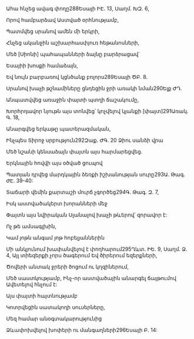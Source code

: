 Ահա հնչեց ավագ փողը288Եսայի ԻԷ. 13, Սաղմ. ԽԶ. 6,

Որով համբարձավ Աստված օրհնությամբ,

Պատմվեց սրանով ամեն մի երկրի,

Հնչեց ականջին աշխարհասփյուռ հեթանոսների,

Մեծ [Սիոնի] պահապանների ձայնը բարձրացավ՝

Եսայիի խոսքի համաձայն,

Եվ նույն բարբառով կցնծանք բոլորս289Եսայի ԾԲ. 8.

Սրանով խաչի թշնամիները ցնդեցին ջրի առակի նման290Ելք ԺԴ.

Անպատվվեց առաջին փայտի պտղի ճաշակումը,

Խորհրդավոր նյութն այս տոնվեց՝ կոչվելով կյանքի [փայտ]291Առակ. Գ. 18,

Անարգվեց երկաթը պատերազմական,

Ինչպես Տիրոջ սրբություն292Զաք. ԺԳ. 20 Ձիու սանձի վրա

Մեծ նշանի կենսաձայն փայտն այս հարմարեցվեց.

Երկնային հովվի այս օծված ցուպով

Պատյան դրվեց մարդկային ձեռքի իշխանության սուրը293Ա. Թագ. ԺԷ. 39-40:

Տաճարի վեմին քարտաշի մուրճ չգործեց294Գ. Թագ. Զ. 7,

Իսկ աստվածակերտ խորանների մեջ

Փայտն այս նվիրական Սլանալով խաչի թևերով՝ զորավոր է:

Ոչ թե ամսագլխին,

Կամ յոթն անգամ յոթ հոբելյաններին

Մի անկյունում խափանվելով է փողհարում295Ղևտ. ԻԵ. 9, Սաղմ. Ձ. 4, Այլ տիեզերքի չորս ծագերում Եվ ծիրերում եզերքների,

Ծովերի անտակ ջրերի ծոցում ու կղզիներում,

Մեծ սաստկությամբ, Ինչ-որ աստվածային անարգել ճայթումով Ավետելով հնչում է:

Այս փայտի հայտնությամբ

Կոտրվեցին սատակողի սուսերները,

Մեզ համար անօգտակարությունից

Ձևափոխվելով խոփերի ու մանգաղների296Եսայի Բ. 14: